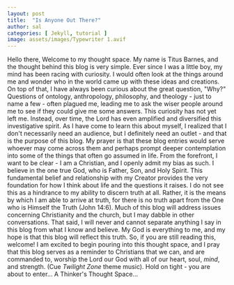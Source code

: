 ```yaml
---
layout: post
title:  "Is Anyone Out There?"
author: sal
categories: [ Jekyll, tutorial ]
image: assets/images/Typewriter 1.avif
---
```

Hello there,
Welcome to my thought space. My name is Titus Barnes, and the thought behind this blog is very simple. Ever since I was a little boy, my mind has been racing with curiosity. I would often look at the things around me and wonder who in the world came up with these ideas and creations. On top of that, I have always been curious about the great question, "Why?" Questions of ontology, anthropology, philosophy, and theology - just to name a few - often plagued me, leading me to ask the wiser people around me to see if they could give me some answers. 
This curiosity has not yet left me. Instead, over time, the Lord has even amplified and diversified this investigative spirit. As I have come to learn this about myself, I realized that I don't necessarily need an audience, but I definitely need an outlet - and that is the purpose of this blog. My prayer is that these blog entries would serve whoever may come across them and perhaps prompt deeper contemplation into some of the things that often go assumed in life. 
From the forefront, I want to be clear - I am a Christian, and I openly admit my bias as such. I believe in the one true God, who is Father, Son, and Holy Spirit. This fundamental belief and relationship with my Creator provides the very foundation for how I think about life and the questions it raises. I do not see this as a hindrance to my ability to discern truth at all. Rather, it is the means by which I am able to arrive at truth, for there is no truth apart from the One who is Himself the Truth (John 14:6). Much of this blog will address issues concerning Christianity and the church, but I may dabble in other conversations. That said, I will never and cannot separate anything I say in this blog from what I know and believe. My God is everything to me, and my hope is that this blog will reflect this truth.
So, if you are still reading this, welcome! I am excited to begin pouring into this thought space, and I pray that this blog serves as a reminder to Christians that we can, and are commanded to, worship the Lord our God with all of our heart, soul, *mind*, and strength.
(Cue *Twilight Zone* theme music). Hold on tight - you are about to enter... A Thinker's Thought Space...